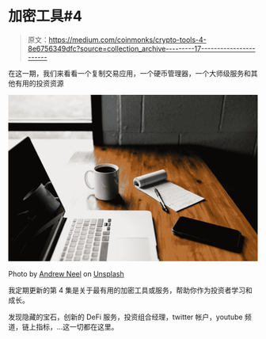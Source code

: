 # 加密工具#4

> 原文：<https://medium.com/coinmonks/crypto-tools-4-8e6756349dfc?source=collection_archive---------17----------------------->

在这一期，我们来看看一个复制交易应用，一个硬币管理器，一个大师级服务和其他有用的投资资源

![](img/3282a19c6790772af7337b3e33cf34f5.png)

Photo by [Andrew Neel](https://unsplash.com/@andrewtneel?utm_source=medium&utm_medium=referral) on [Unsplash](https://unsplash.com?utm_source=medium&utm_medium=referral)

我定期更新的第 4 集是关于最有用的加密工具或服务，帮助你作为投资者学习和成长。

发现隐藏的宝石，创新的 DeFi 服务，投资组合经理，twitter 帐户，youtube 频道，链上指标，…这一切都在这里。